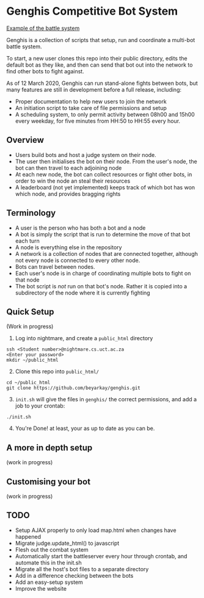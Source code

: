 # Genghis Competitive Bot System
[Example of the battle system](https://people.cs.uct.ac.za/~KNXBOY001/genghis/)

Genghis is a collection of scripts that setup, run and coordinate a multi-bot battle system.

To start, a new user clones this repo into their public directory, edits the default bot as 
they like, and then can send that bot out into the network to find other bots to fight against.

As of 12 March 2020, Genghis can run stand-alone fights between bots, but many features are still
in development before a full release, including:

* Proper documentation to help new users to join the network
* An initiation script to take care of file permissions and setup
* A scheduling system, to only permit activity between 08h00 and 15h00 every weekday, for five minutes
from HH:50 to HH:55 every hour.

## Overview 

* Users build bots and host a judge system on their node. 
* The user then initialises the bot on their node. From the user's node, the bot can then travel to
each adjoining node
* At each new node, the bot can collect resources or fight other bots, in order to win the node an steal
their resources
* A leaderboard (not yet implemented) keeps track of which bot has won which node, and provides bragging rights

## Terminology

* A user is the person who has both a bot and a node
* A bot is simply the script that is run to determine the move of that bot each turn
* A node is everything else in the repository
* A network is a collection of nodes that are connected together, although not every node is connected
to every other node.
* Bots can travel between nodes.
* Each user's node is in charge of coordinating multiple bots to fight on that node
* The bot script is _not_ run on that bot's node. Rather it is copied into a subdirectory
of the node where it is currently fighting


## Quick Setup
(Work in progress)

1. Log into nightmare, and create a `public_html` directory
```
ssh <Student number>@nightmare.cs.uct.ac.za
<Enter your password>
mkdir ~/public_html
```
2. Clone this repo into `public_html/`
```
cd ~/public_html
git clone https://github.com/beyarkay/genghis.git
```

3. `init.sh` will give the files in `genghis/` the correct permissions, and add a job to your crontab:
```
./init.sh
```
4. You're Done! at least, your as up to date as you can be.



## A more in depth setup
(work in progress)


## Customising your bot
(work in progress)



## TODO
* Setup AJAX properly to only load map.html when changes have happened
* Migrate judge.update_html() to javascript
* Flesh out the combat system
* Automatically start the battleserver every hour through crontab, and automate this in the init.sh
* Migrate all the host's bot files to a separate directory
* Add in a difference checking between the bots
* Add an easy-setup system
* Improve the website
